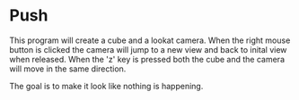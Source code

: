 # Push

This program will create a cube and a lookat camera. When the right mouse button is 
clicked the camera will jump  to a new view and back to inital view when released.
When the 'z' key is pressed both the cube and the camera will move in the same direction.

The goal is to make it look like nothing is happening.
